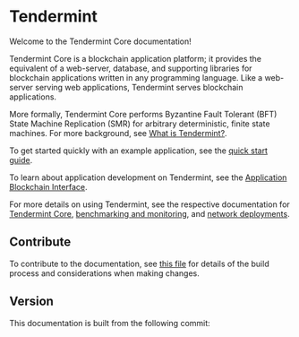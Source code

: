 # Tendermint

Welcome to the Tendermint Core documentation!

Tendermint Core is a blockchain application platform; it provides the equivalent
of a web-server, database, and supporting libraries for blockchain applications
written in any programming language. Like a web-server serving web applications,
Tendermint serves blockchain applications.

More formally, Tendermint Core performs Byzantine Fault Tolerant (BFT)
State Machine Replication (SMR) for arbitrary deterministic, finite state machines.
For more background, see [What is
Tendermint?](introduction/what-is-tendermint.md).

To get started quickly with an example application, see the [quick start guide](introduction/quick-start.md).

To learn about application development on Tendermint, see the [Application Blockchain Interface](spec/abci/).

For more details on using Tendermint, see the respective documentation for
[Tendermint Core](tendermint-core/), [benchmarking and monitoring](tools/), and [network deployments](networks/).

## Contribute

To contribute to the documentation, see [this file](https://my-tendermint/tendermint/blob/master/docs/DOCS_README.md) for details of the build process and
considerations when making changes.

## Version

This documentation is built from the following commit:

